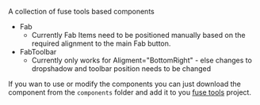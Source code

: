 A collection of fuse tools based components

   - Fab
       - Currently Fab Items need to be positioned manually based on the 
       required alignment to the main Fab button. 
   - FabToolbar 
       - Currently only works for Aligment="BottomRight" - else changes to dropshadow and toolbar position needs to be changed

If you wan to use or modify the components you can just download the component from the `components` folder and add it to you [fuse tools](https://www.fusetools.com/) project.